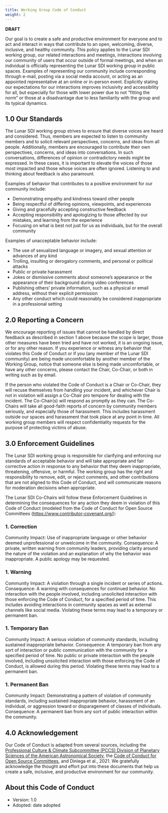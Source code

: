 ```yaml
---
title: Working Group Code of Conduct 
weight: 2
---
```


**DRAFT**  

Our goal is to create a safe and productive environment for everyone and to act and interact in ways that contribute to an open, welcoming, diverse, inclusive, and healthy community. This policy applies to the Lunar SDI working group, our related interactions and meetings, interactions involving our community of users that occur outside of formal meetings, and when an individual is officially representing the Lunar SDI working group in public spaces. Examples of representing our community include corresponding through e-mail, posting via a social media account, or acting as an appointed representative at an online or in-person event. Explicitly stating our expectations for our interactions improves inclusivity and accessibility for all, but especially for those with lower power due to not “fitting the norm” or those at a disadvantage due to less familiarity with the group and its typical dynamics. 
 
 
## 1.0 Our Standards 
 
The Lunar SDI working group strives to ensure that diverse voices are heard and considered. Thus, members are expected to listen to community members and to solicit relevant perspectives, concerns, and ideas from all people. Additionally, members are encouraged to contribute their own perspectives, concerns, and ideas into conversations. In such conversations, differences of opinion or contradictory needs might be expressed. In these cases, it is important to elevate the voices of those most impacted and those whose voices are often ignored. Listening to and thinking about feedback is also paramount. 
 
Examples of behavior that contributes to a positive environment for our community include: 
- Demonstrating empathy and kindness toward other people 
- Being respectful of differing opinions, viewpoints, and experiences 
- Giving and gracefully accepting constructive feedback 
- Accepting responsibility and apologizing to those affected by our mistakes, and learning from the experience 
- Focusing on what is best not just for us as individuals, but for the overall community 
 
Examples of unacceptable behavior include: 
- The use of sexualized language or imagery, and sexual attention or advances of any kind 
- Trolling, insulting or derogatory comments, and personal or political attacks 
- Public or private harassment 
- Jokes or dismissive comments about someone’s appearance or the appearance of their background during video conferences 
- Publishing others’ private information, such as a physical or email address, without their explicit permission 
- Any other conduct which could reasonably be considered inappropriate in a professional setting 
 
 
## 2.0 Reporting a Concern 
 
We encourage reporting of issues that cannot be handled by direct feedback as described in section 1 above because the scope is larger, those other measures have been tried and have not worked, it is an ongoing issue, or for any other reason. If you experience or witness any behavior that violates this Code of Conduct or if you (any member of the Lunar SDI community) are being made uncomfortable by another member of the Working Group, notice that someone else is being made uncomfortable, or have any other concerns, please contact the Chair, Co-Chair, or both in writing such as by email. 
  
If the person who violated the Code of Conduct is a Chair or Co-Chair, they will recuse themselves from handling your incident, and whichever Chair is not in violation will assign a Co-Chair pro tempore for dealing with the incident. The Co-Chair(s) will respond as promptly as they can. The Co-Chairs will take all good-faith reports of concern by community members seriously, and especially those of harassment. This includes harassment outside our spaces and harassment that took place at any point in time. All working group members will respect confidentiality requests for the purpose of protecting victims of abuse.  
 
 
## 3.0 Enforcement Guidelines 
 
The Lunar SDI working group is responsible for clarifying and enforcing our standards of acceptable behavior and will take appropriate and fair corrective action in response to any behavior that they deem inappropriate, threatening, offensive, or harmful. The working group has the right and responsibility to remove, edit, or reject comments, and other contributions that are not aligned to this Code of Conduct, and will communicate reasons for moderation decisions when appropriate.  
 
The Lunar SDI Co-Chairs will follow these Enforcement Guidelines in determining the consequences for any action they deem in violation of this Code of Conduct (modeled from the Code of Conduct for Open Source Committees (https://www.contributor-covenant.org/): 
 
### 1. Correction 
Community Impact: Use of inappropriate language or other behavior deemed unprofessional or unwelcome in the community. 
Consequence: A private, written warning from community leaders, providing clarity around the nature of the violation and an explanation of why the behavior was inappropriate. A public apology may be requested. 
 
### 1. Warning 
Community Impact: A violation through a single incident or series of actions. 
Consequence: A warning with consequences for continued behavior. No interaction with the people involved, including unsolicited interaction with those enforcing the Code of Conduct, for a specified period of time. This includes avoiding interactions in community spaces as well as external channels like social media. Violating these terms may lead to a temporary or permanent ban. 
 
### 1. Temporary Ban 
Community Impact: A serious violation of community standards, including sustained inappropriate behavior. 
Consequence: A temporary ban from any sort of interaction or public communication with the community for a specified period of time. No public or private interaction with the people involved, including unsolicited interaction with those enforcing the Code of Conduct, is allowed during this period. Violating these terms may lead to a permanent ban. 
 
### 1. Permanent Ban 
Community Impact: Demonstrating a pattern of violation of community standards, including sustained inappropriate behavior, harassment of an individual, or aggression toward or disparagement of classes of individuals. 
Consequence: A permanent ban from any sort of public interaction within the community. 
 
 
## 4.0 Acknowledgement 
 
Our Code of Conduct is adapted from several sources, including the [Professional Culture & Climate Subcommittee (PCCS) Division of Planetary Sciences of the American Astronomical Society](https://dps.aas.org/leadership/climate), the [Code of Conduct for Open Source Committees](https://www.contributor-covenant.org/), and Diniega et al., 2021. We gratefully acknowledge the thought and effort put into these documents that help us create a safe, inclusive, and productive environment for our community. 

## About this Code of Conduct
- Version: 1.0
- Adopted: date adopted